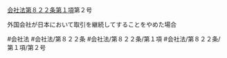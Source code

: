 [会社法第８２２条第１項](会社法＿＿＿＿第８２２条第１項)第２号

外国会社が日本において取引を継続してすることをやめた場合


#会社法
#会社法/第８２２条
#会社法/第８２２条/第１項
#会社法/第８２２条/第１項/第２号
